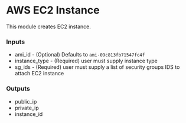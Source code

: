 # AWS EC2 Instance

This module creates EC2 instance.

### Inputs

* ami_id - (Optional) Defaults to ```ami-09c813fb71547fc4f```
* instance_type - (Required) user must supply instance type 
* sg_ids - (Required) user must supply a list of security groups IDS to attach EC2 instance


### Outputs

* public_ip 
* private_ip
* instance_id